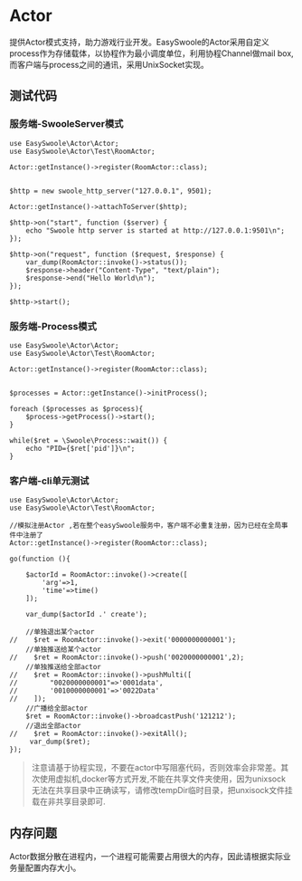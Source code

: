 # Actor
提供Actor模式支持，助力游戏行业开发。EasySwoole的Actor采用自定义process作为存储载体，以协程作为最小调度单位，利用协程Channel做mail box,而客户端与process之间的通讯，采用UnixSocket实现。

## 测试代码
### 服务端-SwooleServer模式
```
use EasySwoole\Actor\Actor;
use EasySwoole\Actor\Test\RoomActor;

Actor::getInstance()->register(RoomActor::class);


$http = new swoole_http_server("127.0.0.1", 9501);

Actor::getInstance()->attachToServer($http);

$http->on("start", function ($server) {
    echo "Swoole http server is started at http://127.0.0.1:9501\n";
});

$http->on("request", function ($request, $response) {
    var_dump(RoomActor::invoke()->status());
    $response->header("Content-Type", "text/plain");
    $response->end("Hello World\n");
});

$http->start();
```

### 服务端-Process模式
```
use EasySwoole\Actor\Actor;
use EasySwoole\Actor\Test\RoomActor;

Actor::getInstance()->register(RoomActor::class);


$processes = Actor::getInstance()->initProcess();

foreach ($processes as $process){
    $process->getProcess()->start();
}

while($ret = \Swoole\Process::wait()) {
    echo "PID={$ret['pid']}\n";
}
```

### 客户端-cli单元测试
```
use EasySwoole\Actor\Actor;
use EasySwoole\Actor\Test\RoomActor;

//模拟注册Actor ,若在整个easySwoole服务中，客户端不必重复注册，因为已经在全局事件中注册了
Actor::getInstance()->register(RoomActor::class);

go(function (){

    $actorId = RoomActor::invoke()->create([
        'arg'=>1,
        'time'=>time()
    ]);

    var_dump($actorId .' create');

    //单独退出某个actor
//    $ret = RoomActor::invoke()->exit('0000000000001');
    //单独推送给某个actor
//    $ret = RoomActor::invoke()->push('0020000000001',2);
    //单独推送给全部actor
//    $ret = RoomActor::invoke()->pushMulti([
//        "0020000000001"=>'0001data',
//        '0010000000001'=>'0022Data'
//    ]);
    //广播给全部actor
    $ret = RoomActor::invoke()->broadcastPush('121212');
    //退出全部actor
//    $ret = RoomActor::invoke()->exitAll();
     var_dump($ret);
});
```

> 注意请基于协程实现，不要在actor中写阻塞代码，否则效率会非常差。其次使用虚拟机,docker等方式开发,不能在共享文件夹使用，因为unixsock 无法在共享目录中正确读写，请修改tempDir临时目录，把unxisock文件挂载在非共享目录即可.

## 内存问题
Actor数据分散在进程内，一个进程可能需要占用很大的内存，因此请根据实际业务量配置内存大小。